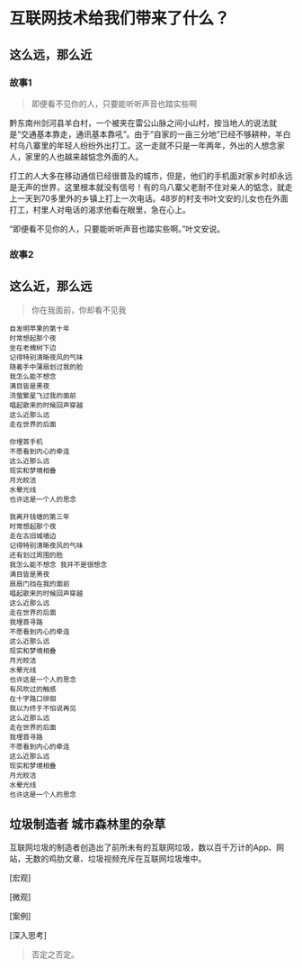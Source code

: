 # 互联网技术给我们带来了什么？

## 这么远，那么近

### 故事1
> 即便看不见你的人，只要能听听声音也踏实些啊

黔东南州剑河县羊白村，一个被夹在雷公山脉之间小山村，按当地人的说法就是“交通基本靠走，通讯基本靠吼”。由于“自家的一亩三分地”已经不够耕种，羊白村乌八寨里的年轻人纷纷外出打工。这一走就不只是一年两年，外出的人想念家人，家里的人也越来越惦念外面的人。

打工的人大多在移动通信已经很普及的城市，但是，他们的手机面对家乡时却永远是无声的世界，这里根本就没有信号！有的乌八寨父老耐不住对亲人的惦念，就走上一天到70多里外的乡镇上打上一次电话。48岁的村支书叶文安的儿女也在外面打工，村里人对电话的渴求他看在眼里，急在心上。

“即便看不见你的人，只要能听听声音也踏实些啊。”叶文安说。

### 故事2

## 这么近，那么远
> 你在我面前，你却看不见我
```
自发明苹果的第十年
时常想起那个夜
坐在老槐树下边
记得特别清晰夜风的气味
随着手中蒲扇划过我的脸
我怎么能不想念
满目皆是黑夜
流萤繁星飞过我的面前
唱起歌来的时候回声穿越
这么近那么远
走在世界的后面

你埋首手机
不愿看到内心的牵连
这么近那么远
现实和梦境相叠
月光皎洁
水晕光线
也许这是一个人的思念

我离开钱塘的第三年
时常想起那个夜
走在古旧城墙边
记得特别清晰夜风的气味
还有划过周围的脸
我怎么能不想念 我并不是很想念
满目皆是黑夜
扇扇门挡在我的面前
唱起歌来的时候回声穿越
这么近那么远
走在世界的后面
我埋首寻路
不愿看到内心的牵连
这么近那么远
现实和梦境相叠
月光皎洁
水晕光线
也许这是一个人的思念
有风吹过的触感
在十字路口徘徊
我以为终于不怕说再见
这么近那么远
走在世界的后面
我埋首寻路
不愿看到内心的牵连
这么近那么远
现实和梦境相叠
月光皎洁
水晕光线
也许这是一个人的思念

```


## 垃圾制造者 城市森林里的杂草

互联网垃圾的制造者创造出了前所未有的互联网垃圾，数以百千万计的App、网站，无数的鸡肋文章、垃圾视频充斥在互联网垃圾堆中。


[宏观]

[微观]

[案例]

[深入思考]

> 否定之否定。
